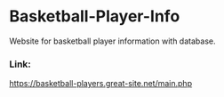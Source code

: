# Basketball-Player-Info
Website for basketball player information with database.

### Link:
https://basketball-players.great-site.net/main.php
